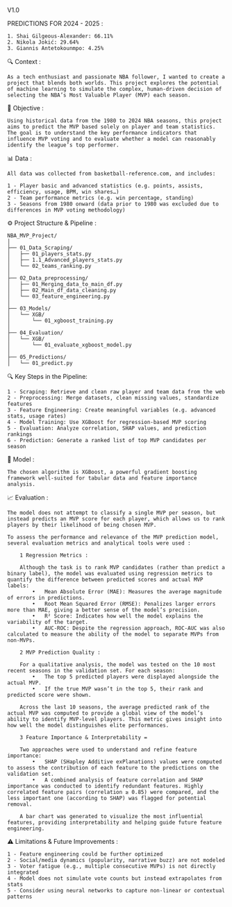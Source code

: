 V1.0

PREDICTIONS FOR 2024 - 2025   : 

    1. Shai Gilgeous-Alexander: 66.11%
    2. Nikola Jokić: 29.64%
    3. Giannis Antetokounmpo: 4.25%


🔍 Context : 

    As a tech enthusiast and passionate NBA follower, I wanted to create a project that blends both worlds. This project explores the potential of machine learning to simulate the complex, human-driven decision of selecting the NBA’s Most Valuable Player (MVP) each season.

🎯 Objective :

    Using historical data from the 1980 to 2024 NBA seasons, this project aims to predict the MVP based solely on player and team statistics. The goal is to understand the key performance indicators that influence MVP voting and to evaluate whether a model can reasonably identify the league’s top performer.

📊 Data : 

    All data was collected from basketball-reference.com, and includes:

    1 - Player basic and advanced statistics (e.g. points, assists, efficiency, usage, BPM, win shares…)
    2 - Team performance metrics (e.g. win percentage, standing)
    3 - Seasons from 1980 onward (data prior to 1980 was excluded due to differences in MVP voting methodology)

⚙️ Project Structure & Pipeline :

    NBA_MVP_Project/
    │
    ├── 01_Data_Scraping/
    │   ├── 01_players_stats.py
    │   ├── 1.1_Advanced_players_stats.py
    │   └── 02_teams_ranking.py
    │
    ├── 02_Data_preprocessing/
    │   ├── 01_Merging_data_to_main_df.py
    │   ├── 02_Main_df_data_cleaning.py
    │   └── 03_feature_engineering.py
    │
    ├── 03_Models/
    │   └── XGB/
    │       └── 01_xgboost_training.py
    │
    ├── 04_Evaluation/
    │   └── XGB/
    │       └── 01_evaluate_xgboost_model.py
    │
    ├── 05_Predictions/
    │   └── 01_predict.py

🔍 Key Steps in the Pipeline:

    1 - Scraping: Retrieve and clean raw player and team data from the web
    2 - Preprocessing: Merge datasets, clean missing values, standardize features
    3 - Feature Engineering: Create meaningful variables (e.g. advanced stats, usage rates)
    4 - Model Training: Use XGBoost for regression-based MVP scoring
    5 - Evaluation: Analyze correlation, SHAP values, and prediction rankings
    6 - Prediction: Generate a ranked list of top MVP candidates per season

🧠 Model : 

    The chosen algorithm is XGBoost, a powerful gradient boosting framework well-suited for tabular data and feature importance analysis.

📈 Evaluation : 

    The model does not attempt to classify a single MVP per season, but instead predicts an MVP score for each player, which allows us to rank players by their likelihood of being chosen MVP.

    To assess the performance and relevance of the MVP prediction model, several evaluation metrics and analytical tools were used :

        1 Regression Metrics :

        Although the task is to rank MVP candidates (rather than predict a binary label), the model was evaluated using regression metrics to quantify the difference between predicted scores and actual MVP labels:
            •	Mean Absolute Error (MAE): Measures the average magnitude of errors in predictions.
            •	Root Mean Squared Error (RMSE): Penalizes larger errors more than MAE, giving a better sense of the model’s precision.
            •	R² Score: Indicates how well the model explains the variability of the target.
            •	AUC-ROC: Despite the regression approach, ROC-AUC was also calculated to measure the ability of the model to separate MVPs from non-MVPs.

        2 MVP Prediction Quality :

        For a qualitative analysis, the model was tested on the 10 most recent seasons in the validation set. For each season:
            •	The top 5 predicted players were displayed alongside the actual MVP.
            •	If the true MVP wasn’t in the top 5, their rank and predicted score were shown.

        Across the last 10 seasons, the average predicted rank of the actual MVP was computed to provide a global view of the model’s ability to identify MVP-level players. This metric gives insight into how well the model distinguishes elite performances.

        3 Feature Importance & Interpretability =

        Two approaches were used to understand and refine feature importance:
            •	SHAP (SHapley Additive exPlanations) values were computed to assess the contribution of each feature to the predictions on the validation set.
            •	A combined analysis of feature correlation and SHAP importance was conducted to identify redundant features. Highly correlated feature pairs (correlation ≥ 0.85) were compared, and the less important one (according to SHAP) was flagged for potential removal.

        A bar chart was generated to visualize the most influential features, providing interpretability and helping guide future feature engineering.

⚠️ Limitations & Future Improvements :

    1 - Feature engineering could be further optimized
    2 - Social/media dynamics (popularity, narrative buzz) are not modeled
    3 - Voter fatigue (e.g., multiple consecutive MVPs) is not directly integrated
    4 - Model does not simulate vote counts but instead extrapolates from stats
    5 - Consider using neural networks to capture non-linear or contextual patterns